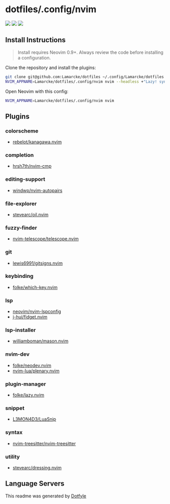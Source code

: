 # dotfiles/.config/nvim

<a href="https://dotfyle.com/Lamarcke/dotfiles-config-nvim"><img src="https://dotfyle.com/Lamarcke/dotfiles-config-nvim/badges/plugins?style=flat" /></a>
<a href="https://dotfyle.com/Lamarcke/dotfiles-config-nvim"><img src="https://dotfyle.com/Lamarcke/dotfiles-config-nvim/badges/leaderkey?style=flat" /></a>
<a href="https://dotfyle.com/Lamarcke/dotfiles-config-nvim"><img src="https://dotfyle.com/Lamarcke/dotfiles-config-nvim/badges/plugin-manager?style=flat" /></a>


## Install Instructions

 > Install requires Neovim 0.9+. Always review the code before installing a configuration.

Clone the repository and install the plugins:

```sh
git clone git@github.com:Lamarcke/dotfiles ~/.config/Lamarcke/dotfiles
NVIM_APPNAME=Lamarcke/dotfiles/.config/nvim nvim --headless +"Lazy! sync" +qa
```

Open Neovim with this config:

```sh
NVIM_APPNAME=Lamarcke/dotfiles/.config/nvim nvim
```

## Plugins

### colorscheme

+ [rebelot/kanagawa.nvim](https://dotfyle.com/plugins/rebelot/kanagawa.nvim)
### completion

+ [hrsh7th/nvim-cmp](https://dotfyle.com/plugins/hrsh7th/nvim-cmp)
### editing-support

+ [windwp/nvim-autopairs](https://dotfyle.com/plugins/windwp/nvim-autopairs)
### file-explorer

+ [stevearc/oil.nvim](https://dotfyle.com/plugins/stevearc/oil.nvim)
### fuzzy-finder

+ [nvim-telescope/telescope.nvim](https://dotfyle.com/plugins/nvim-telescope/telescope.nvim)
### git

+ [lewis6991/gitsigns.nvim](https://dotfyle.com/plugins/lewis6991/gitsigns.nvim)
### keybinding

+ [folke/which-key.nvim](https://dotfyle.com/plugins/folke/which-key.nvim)
### lsp

+ [neovim/nvim-lspconfig](https://dotfyle.com/plugins/neovim/nvim-lspconfig)
+ [j-hui/fidget.nvim](https://dotfyle.com/plugins/j-hui/fidget.nvim)
### lsp-installer

+ [williamboman/mason.nvim](https://dotfyle.com/plugins/williamboman/mason.nvim)
### nvim-dev

+ [folke/neodev.nvim](https://dotfyle.com/plugins/folke/neodev.nvim)
+ [nvim-lua/plenary.nvim](https://dotfyle.com/plugins/nvim-lua/plenary.nvim)
### plugin-manager

+ [folke/lazy.nvim](https://dotfyle.com/plugins/folke/lazy.nvim)
### snippet

+ [L3MON4D3/LuaSnip](https://dotfyle.com/plugins/L3MON4D3/LuaSnip)
### syntax

+ [nvim-treesitter/nvim-treesitter](https://dotfyle.com/plugins/nvim-treesitter/nvim-treesitter)
### utility

+ [stevearc/dressing.nvim](https://dotfyle.com/plugins/stevearc/dressing.nvim)
## Language Servers



 This readme was generated by [Dotfyle](https://dotfyle.com)
